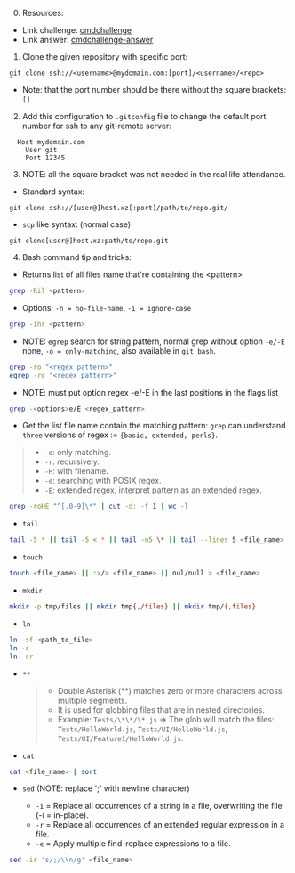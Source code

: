 0. Resources:

- Link challenge: [cmdchallenge](https://cmdchallenge.com/)
- Link answer: [cmdchallenge-answer](https://github.com/HyperSine/cmdchallenge.com)

1. Clone the given repository with specific port:

```git
git clone ssh://<username>@mydomain.com:[port]/<username>/<repo>
```

- Note: that the port number should be there without the square brackets: `[]`

2. Add this configuration to `.gitconfig` file to change the default port number for ssh to any git-remote server:

```gitconfig
  Host mydomain.com
    User git
    Port 12345
```

3. NOTE: all the square bracket was not needed in the real life attendance.

- Standard syntax:

```git
git clone ssh://[user@]host.xz[:port]/path/to/repo.git/
```

- `scp` like syntax: (normal case)

```git
git clone[user@]host.xz:path/to/repo.git
```

4. Bash command tip and tricks:

- Returns list of all files name that're containing the \<pattern\>

```bash
grep -Ril <pattern>
```

- Options: `-h = no-file-name`, `-i = ignore-case`

```bash
grep -ihr <pattern>
```

- NOTE: `egrep` search for string pattern, normal grep without option `-e/-E` none, `-o = only-matching`,
  also available in `git bash`.

```bash
grep -ro "<regex_pattern>"
egrep -ro "<regex_pattern>"
```

- NOTE: must put option regex -e/-E in the last positions in the flags list

```bash
grep -<options>e/E <regex_pattern>
```

- Get the list file name contain the matching pattern: `grep` can understand `three` versions of regex := `{basic, extended, perls}`.

> - `-o`: only matching.
> - `-r`: recursively.
> - `-H`: with filename.
> - `-e`: searching with POSIX regex.
> - `-E`: extended regex, interpret pattern as an extended regex.

```bash
grep -roHE "^[.0-9]\*" | cut -d: -f 1 | wc -l
```

- `tail`

```bash
tail -5 * || tail -5 < * || tail -n5 \* || tail --lines 5 <file_name>
```

- `touch`

```bash
touch <file_name> || :>/> <file_name> || nul/null > <file_name>
```

- `mkdir`

```bash
mkdir -p tmp/files || mkdir tmp{,/files} || mkdir tmp/{,files}
```

- `ln`

```bash
ln -sf <path_to_file>
ln -s
ln -sr
```

- `**`

  > - Double Asterisk (\*\*) matches zero or more characters across multiple segments.
  > - It is used for globbing files that are in nested directories.
  > - Example: `Tests/\*\*/\*.js` => The glob will match the files: `Tests/HelloWorld.js`, `Tests/UI/HelloWorld.js`, `Tests/UI/Feature1/HelloWorld.js`.

- `cat`

```bash
cat <file_name> | sort
```

- `sed` (NOTE: replace ';' with newline character)

  - `-i` = Replace all occurrences of a string in a file, overwriting the file (-i = in-place).
  - `-r` = Replace all occurrences of an extended regular expression in a file.
  - `-e` = Apply multiple find-replace expressions to a file.

```bash
sed -ir 's/;/\\n/g' <file_name>
```
